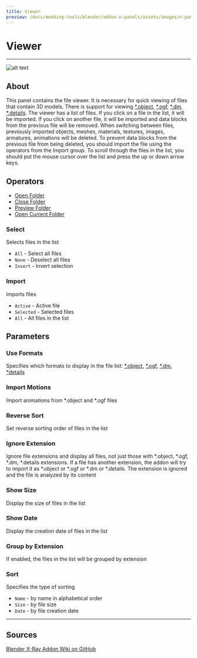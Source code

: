 ```yaml
---
title: Viewer
preview: /docs/modding-tools/blender/addon-n-panels/assets/images/n-panel-viewer.png
---
```


# Viewer

___

![alt text](assets/images/n-panel-viewer.png)

## About

This panel contains the file viewer. It is necessary for quick viewing of files that contain 3D models. There is support for viewing [*.object](../../../references/file-formats/models/object.md), [*.ogf](../../../references/file-formats/models/ogf.md), [*.dm](../../../references/file-formats/models/dm.md), [*.details](../../../references/file-formats/game-levels/details.md). The viewer has a list of files. If you click on a file in the list, it will be imported. If you click on another file, it will be imported and data blocks from the previous file will be removed. When switching between files, previously imported objects, meshes, materials, textures, images, armatures, animations will be deleted. To prevent data blocks from the previous file from being deleted, you should import the file using the operators from the Import group. To scroll through the files in the list, you should put the mouse cursor over the list and press the up or down arrow keys.

## Operators

- [Open Folder](../addon-operators/operator-open-current-folder.md)
- [Close Folder](../addon-operators/operator-close-file.md)
- [Preview Folder](../addon-operators/operator-preview-folder.md)
- [Open Current Folder](../addon-operators/operator-open-current-folder.md)

### Select

Selects files in the list

- `All` - Select all files
- `None` - Deselect all files
- `Invert` - Invert selection

### Import

Imports files

- `Active` - Active file
- `Selected` - Selected files
- `All` - All files in the list

## Parameters

### Use Formats

Specifies which formats to display in the file list: [*.object](../../../references/file-formats/models/object.md), [*.ogf](../../../references/file-formats/models/ogf.md), [*.dm](../../../references/file-formats/models/dm.md), [*details](../../../references/file-formats/game-levels/details.md)

### Import Motions

Import animations from *.object and \*.ogf files

### Reverse Sort

Set reverse sorting order of files in the list

### Ignore Extension

Ignore file extensions and display all files, not just those with *.object, \*.ogf, \*.dm, \*.details extensions. If a file has another extension, the addon will try to import it as \*.object or \*.ogf or \*.dm or \*.details. The extension is ignored and the file is analyzed by its content

### Show Size

Display the size of files in the list

### Show Date

Display the creation date of files in the list

### Group by Extension

If enabled, the files in the list will be grouped by extension

### Sort

Specifies the type of sorting

- `Name` - by name in alphabetical order
- `Size` - by file size
- `Date` - by file creation date

___

## Sources

[Blender X-Ray Addon Wiki on GitHub](https://github.com/PavelBlend/blender-xray/wiki/Panel-Viewer)
